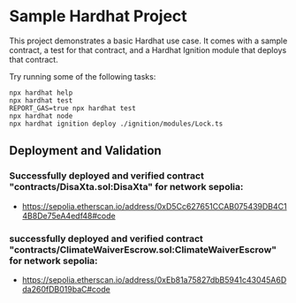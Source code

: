 # Sample Hardhat Project

This project demonstrates a basic Hardhat use case. It comes with a sample contract, a test for that contract, and a Hardhat Ignition module that deploys that contract.

Try running some of the following tasks:

```shell
npx hardhat help
npx hardhat test
REPORT_GAS=true npx hardhat test
npx hardhat node
npx hardhat ignition deploy ./ignition/modules/Lock.ts
```

## Deployment and Validation
### Successfully deployed and verified contract "contracts/DisaXta.sol:DisaXta" for network sepolia:
- https://sepolia.etherscan.io/address/0xD5Cc627651CCAB075439DB4C14B8De75eA4edf48#code

### successfully deployed and verified contract "contracts/ClimateWaiverEscrow.sol:ClimateWaiverEscrow" for network sepolia:
- https://sepolia.etherscan.io/address/0xEb81a75827dbB5941c43045A6Dda260fDB019baC#code
